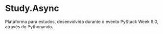 # Study.Async
Plataforma para estudos, desenvolvida durante o evento PyStack Week 9.0, através do Pythonando.
